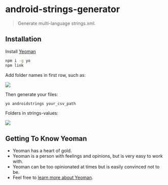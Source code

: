 # android-strings-generator

> Generate multi-language strings.xml.

## Installation

Install [Yeoman](http://yeoman.io) 

```bash
npm i -g yo
npm link
```

Add folder names in first row, such as:

![](https://ws1.sinaimg.cn/large/006tNc79ly1ft8aviqy4aj31be09g3zh.jpg)

Then generate your files:

```bash
yo androidstrings your_csv_path
```

Folders in strings-values:

![](https://ws4.sinaimg.cn/large/006tNc79ly1ft8bk4x9bvj30to0i23ys.jpg)



## Getting To Know Yeoman

* Yeoman has a heart of gold.
* Yeoman is a person with feelings and opinions, but is very easy to work with.
* Yeoman can be too opinionated at times but is easily convinced not to be.
* Feel free to [learn more about Yeoman](http://yeoman.io/).
